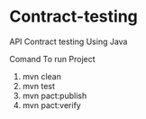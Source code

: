# Contract-testing
API Contract testing Using Java

Comand To run  Project

1. mvn clean
2. mvn test
3. mvn pact:publish
4. mvn pact:verify

